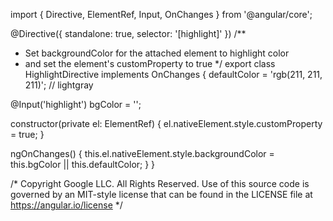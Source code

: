 import { Directive, ElementRef, Input, OnChanges } from '@angular/core';

@Directive({ standalone: true, selector: '[highlight]' })
/**
 * Set backgroundColor for the attached element to highlight color
 * and set the element's customProperty to true
 */
export class HighlightDirective implements OnChanges {
  defaultColor = 'rgb(211, 211, 211)'; // lightgray

  @Input('highlight') bgColor = '';

  constructor(private el: ElementRef) {
    el.nativeElement.style.customProperty = true;
  }

  ngOnChanges() {
    this.el.nativeElement.style.backgroundColor = this.bgColor || this.defaultColor;
  }
}


/*
Copyright Google LLC. All Rights Reserved.
Use of this source code is governed by an MIT-style license that
can be found in the LICENSE file at https://angular.io/license
*/
